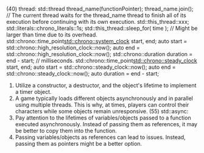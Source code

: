 
(40) thread:
   std::thread thread_name(functionPointer); thread_name.join(); // The current thread waits for the
   thread_name thread to finish all of its execution before continuing with its own execution.
   std::this_thread::xxx;
   std::literals::chrono_literals::1s;
   std::this_thread::sleep_for( time ); // Might be larger than time due to its overhead.
   std::chrono::time_point<std::chrono::system_clock> start, end;
   auto start = std::chrono::high_resolution_clock::now();
   auto end = std::chrono::high_resolution_clock::now();
   std::chrono::duration<float> duration = end - start; // milliseconds.
   std::chrono::time_point<std::chrono::steady_clock> start, end;
   auto start = std::chrono::steady_clock::now();
   auto end = std::chrono::steady_clock::now();
   auto duration = end - start;
   1) Utilize a constructor, a destructor, and the object's lifetime to implement a timer object.
   3) A game typically loads different objects asynchronously and in parallel using multiple threads.
   This is why, at times, players can control their characters while some objects remain unresponsive.
(55) std::async:
  1) Pay attention to the lifetimes of variables/objects passed to a function executed asynchronously.
  Instead of passing them as references, it may be better to copy them into the function.
  2) Passing variables/objects as references can lead to issues. Instead, passing them as pointers
  might be a better option.
